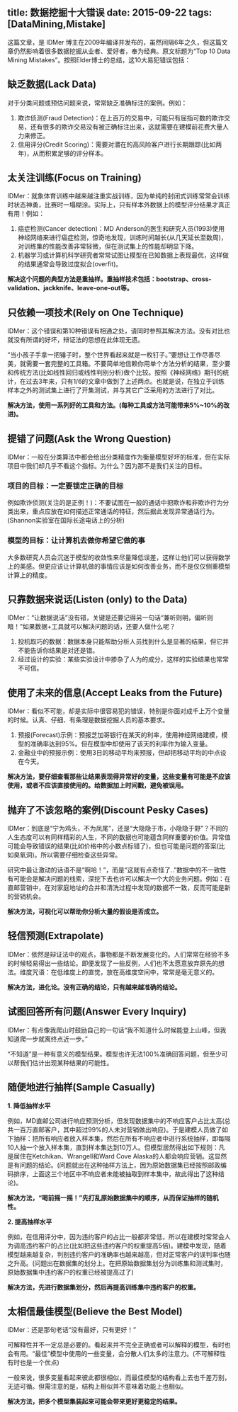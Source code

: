 title: 数据挖掘十大错误
date: 2015-09-22
tags: [DataMining,Mistake]
---
这篇文章，是 IDMer 博主在2009年编译并发布的，虽然间隔6年之久，但这篇文章仍然影响着很多数据挖掘从业者、爱好者，奉为经典。原文标题为“Top 10 Data Mining Mistakes”。按照Elder博士的总结，这10大易犯错误包括：

<!--more-->
## 缺乏数据(Lack Data)
对于分类问题或预估问题来说，常常缺乏准确标注的案例。例如：

1. 欺诈侦测(Fraud Detection)：在上百万的交易中，可能只有屈指可数的欺诈交易，还有很多的欺诈交易没有被正确标注出来，这就需要在建模前花费大量人力来修正。
2. 信用评分(Credit Scoring)：需要对潜在的高风险客户进行长期跟踪(比如两年)，从而积累足够的评分样本。

## 太关注训练(Focus on Training)
IDMer：就象体育训练中越来越注重实战训练，因为单纯的封闭式训练常常会训练时状态神勇，比赛时一塌糊涂。实际上，只有样本外数据上的模型评分结果才真正有用！例如：

1. 癌症检测(Cancer detection)：MD Anderson的医生和研究人员(1993)使用神经网络来进行癌症检测，惊奇地发现，训练时间越长(从几天延长至数周)，对训练集的性能改善非常轻微，但在测试集上的性能却明显下降。
2. 机器学习或计算机科学研究者常常试图让模型在已知数据上表现最优，这样做的结果通常会导致过度拟合(overfit)。

**解决这个问题的典型方法是重抽样。重抽样技术包括：bootstrap、cross-validation、jackknife、leave-one-out等。**

## 只依赖一项技术(Rely on One Technique)
IDMer：这个错误和第10种错误有相通之处，请同时参照其解决方法。没有对比也就没有所谓的好坏，辩证法的思想在此体现无遗。

“当小孩子手拿一把锤子时，整个世界看起来就是一枚钉子。”要想让工作尽善尽美，就需要一套完整的工具箱。不要简单地信赖你用单个方法分析的结果，至少要和传统方法(比如线性回归或线性判别分析)做个比较。按照《神经网络》期刊的统计，在过去3年来，只有1/6的文章中做到了上述两点。也就是说，在独立于训练样本之外的测试集上进行了开集测试，并与其它广泛采用的方法进行了对比。

**解决方法，使用一系列好的工具和方法。(每种工具或方法可能带来5%~10%的改进)。**

## 提错了问题(Ask the Wrong Question)
IDMer：一般在分类算法中都会给出分类精度作为衡量模型好坏的标准，但在实际项目中我们却几乎不看这个指标。为什么？因为那不是我们关注的目标。

### 项目的目标：一定要锁定正确的目标
例如欺诈侦测(关注的是正例！)：不要试图在一般的通话中把欺诈和非欺诈行为分类出来，重点应放在如何描述正常通话的特征，然后据此发现异常通话行为。(Shannon实验室在国际长途电话上的分析)

### 模型的目标：让计算机去做你希望它做的事
大多数研究人员会沉迷于模型的收敛性来尽量降低误差，这样让他们可以获得数学上的美感。但更应该让计算机做的事情应该是如何改善业务，而不是仅仅侧重模型计算上的精度。

## 只靠数据来说话(Listen (only) to the Data)
IDMer：“让数据说话”没有错，关键是还要记得另一句话“兼听则明，偏听则暗！”如果数据+工具就可以解决问题的话，还要人做什么呢？

1. 投机取巧的数据：数据本身只能帮助分析人员找到什么是显著的结果，但它并不能告诉你结果是对还是错。
2. 经过设计的实验：某些实验设计中掺杂了人为的成分，这样的实验结果也常常不可信。

## 使用了未来的信息(Accept Leaks from the Future)
IDMer：看似不可能，却是实际中很容易犯的错误，特别是你面对成千上万个变量的时候。认真、仔细、有条理是数据挖掘人员的基本要求。

1. 预报(Forecast)示例：预报芝加哥银行在某天的利率，使用神经网络建模，模型的准确率达到95%。但在模型中却使用了该天的利率作为输入变量。
2. 金融业中的预报示例：使用3日的移动平均来预报，但却把移动平均的中点设在今天。

**解决方法，要仔细查看那些让结果表现得异常好的变量，这些变量有可能是不应该使用，或者不应该直接使用的。给数据加上时间戳，避免被误用。**

## 抛弃了不该忽略的案例(Discount Pesky Cases)
IDMer：到底是“宁为鸡头，不为凤尾”，还是“大隐隐于市，小隐隐于野”？不同的人生态度可以有同样精彩的人生，不同的数据也可能蕴含同样重要的价值。异常值可能会导致错误的结果(比如价格中的小数点标错了)，但也可能是问题的答案(比如臭氧洞)。所以需要仔细检查这些异常。

研究中最让激动的话语不是“啊哈！”，而是“这就有点奇怪了..”数据中的不一致性有可能会是解决问题的线索，深挖下去也许可以解决一个大的业务问题。例如：在直邮营销中，在对家庭地址的合并和清洗过程中发现的数据不一致，反而可能是新的营销机会。

**解决方法，可视化可以帮助你分析大量的假设是否成立。**

## 轻信预测(Extrapolate)
IDMer：依然是辩证法中的观点，事物都是不断发展变化的。人们常常在经验不多的时候轻易得出一些结论。即便发现了一些反例，人们也不太愿意放弃原先的想法。维度咒语：在低维度上的直觉，放在高维度空间中，常常是毫无意义的。

**解决方法，进化论。没有正确的结论，只有越来越准确的结论。**

## 试图回答所有问题(Answer Every Inquiry)
IDMer：有点像我爬山时鼓励自己的一句话“我不知道什么时候能登上山峰，但我知道爬一步就离终点近一步。”

“不知道”是一种有意义的模型结果。模型也许无法100%准确回答问题，但至少可以帮我们估计出现某种结果的可能性。

## 随便地进行抽样(Sample Casually)
**1. 降低抽样水平**

例如，MD直邮公司进行响应预测分析，但发现数据集中的不响应客户占比太高(总共一百万直邮客户，其中超过99%的人未对营销做出响应)。于是建模人员做了如下抽样：把所有响应者放入样本集，然后在所有不响应者中进行系统抽样，即每隔10人抽一个放入样本集，直到样本集达到10万人。但模型居然得出如下规则：凡是居住在Ketchikan、Wrangell和Ward Cove Alaska的人都会响应营销。这显然是有问题的结论。(问题就出在这种抽样方法上，因为原始数据集已经按照邮政编码排序，上面这三个地区中不响应者未能被抽取到样本集中，故此得出了这种结论)。

**解决方法，“喝前摇一摇！”先打乱原始数据集中的顺序，从而保证抽样的随机性。**

**2. 提高抽样水平**

例如，在信用评分中，因为违约客户的占比一般都非常低，所以在建模时常常会人为调高违约客户的占比(比如把这些违约客户的权重提高5倍)。建模中发现，随着模型越来越复杂，判别违约客户的准确率也越来越高，但对正常客户的误判率也随之升高。(问题出在数据集的划分上。在把原始数据集划分为训练集和测试集时，原始数据集中违约客户的权重已经被提高过了)

**解决方法，先进行数据集划分，然后再提高训练集中违约客户的权重。**

## 太相信最佳模型(Believe the Best Model)
IDMer：还是那句老话“没有最好，只有更好！”

可解释性并不一定总是必要的。看起来并不完全正确或者可以解释的模型，有时也会有用。“最佳”模型中使用的一些变量，会分散人们太多的注意力。(不可解释性有时也是一个优点)

一般来说，很多变量看起来彼此都很相似，而最佳模型的结构看上去也千差万别，无迹可循。但需注意的是，结构上相似并不意味着功能上也相似。

**解决方法，把多个模型集装起来可能会带来更好更稳定的结果。**